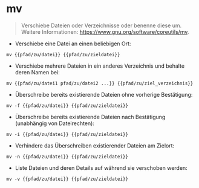 # mv

> Verschiebe Dateien oder Verzeichnisse oder benenne diese um.
> Weitere Informationen: <https://www.gnu.org/software/coreutils/mv>.

- Verschiebe eine Datei an einen beliebigen Ort:

`mv {{pfad/zu/datei}} {{pfad/zu/zieldatei}}`

- Verschiebe mehrere Dateien in ein anderes Verzeichnis und behalte deren Namen bei:

`mv {{pfad/zu/datei1 pfad/zu/datei2 ...}} {{pfad/zu/ziel_verzeichnis}}`

- Überschreibe bereits existierende Dateien ohne vorherige Bestätigung:

`mv -f {{pfad/zu/datei}} {{pfad/zu/zieldatei}}`

- Überschreibe bereits existierende Dateien nach Bestätigung (unabhängig von Dateirechten):

`mv -i {{pfad/zu/datei}} {{pfad/zu/zieldatei}}`

- Verhindere das Überschreiben existierender Dateien am Zielort:

`mv -n {{pfad/zu/datei}} {{pfad/zu/zieldatei}}`

- Liste Dateien und deren Details auf während sie verschoben werden:

`mv -v {{pfad/zu/datei}} {{pfad/zu/zieldatei}}`
